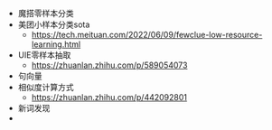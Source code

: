 - 魔搭零样本分类
- 美团小样本分类sota
	- https://tech.meituan.com/2022/06/09/fewclue-low-resource-learning.html
- UIE零样本抽取
	- https://zhuanlan.zhihu.com/p/589054073
- 句向量
- 相似度计算方式
	- https://zhuanlan.zhihu.com/p/442092801
- 新词发现
- 